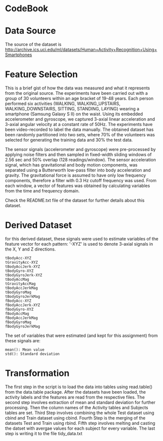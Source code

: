 CodeBook
=========================

Data Source
=========================
The source of the dataset is http://archive.ics.uci.edu/ml/datasets/Human+Activity+Recognition+Using+Smartphones

Feature Selection
=========================
This is a brief gist of how the data was measured and what it represents from the original source.
The experiments have been carried out with a group of 30 volunteers within an age bracket of 19-48 years. Each person
performed six activities (WALKING, WALKING_UPSTAIRS, WALKING_DOWNSTAIRS, SITTING, STANDING, LAYING) wearing a 
smartphone (Samsung Galaxy S II) on the waist. Using its embedded accelerometer and gyroscope, we captured 
3-axial linear acceleration and 3-axial angular velocity at a constant rate of 50Hz. The experiments have been
video-recorded to label the data manually. The obtained dataset has been randomly partitioned into two sets, 
where 70% of the volunteers was selected for generating the training data and 30% the test data.

The sensor signals (accelerometer and gyroscope) were pre-processed by applying noise filters and then sampled in 
fixed-width sliding windows of 2.56 sec and 50% overlap (128 readings/window). The sensor acceleration signal, 
which has gravitational and body motion components, was separated using a Butterworth low-pass filter into body 
acceleration and gravity. The gravitational force is assumed to have only low frequency components, therefore 
a filter with 0.3 Hz cutoff frequency was used. From each window, a vector of features was obtained by calculating 
variables from the time and frequency domain.

Check the README.txt file of the dataset for further details about this dataset. 

Derived Dataset
==================
 for this derived dataset, these signals were used to estimate variables of the feature vector for each pattern:
'-XYZ' is used to denote 3-axial signals in the X, Y and Z directions.

    tBodyAcc-XYZ
    tGravityAcc-XYZ
    tBodyAccJerk-XYZ
    tBodyGyro-XYZ
    tBodyGyroJerk-XYZ
    tBodyAccMag
    tGravityAccMag
    tBodyAccJerkMag
    tBodyGyroMag
    tBodyGyroJerkMag
    fBodyAcc-XYZ
    fBodyAccJerk-XYZ
    fBodyGyro-XYZ
    fBodyAccMag
    fBodyAccJerkMag
    fBodyGyroMag
    fBodyGyroJerkMag

The set of variables that were estimated (and kept for this assignment) from these signals are:

    mean(): Mean value
    std(): Standard deviation

Transformation
=================

The first step in the script is to load the data into tables using read.table() from the data.table package. After the
datasets have been loaded, the activity labels and the features are read from the respective files.
The second step involves extraction of mean and standard deviation for further processing. Then the column names of
the Activity tables and Subjects tables are set. 
Third Step involves combining the whole Test dataset using cbind and Train dataset using cbind.
Fourth Step is the merging of the datasets Test and Train using rbind.
Fifth step involves melting and casting the datset with avergae values for each subject for every variable.
The last step is writing it to the file tidy_data.txt
